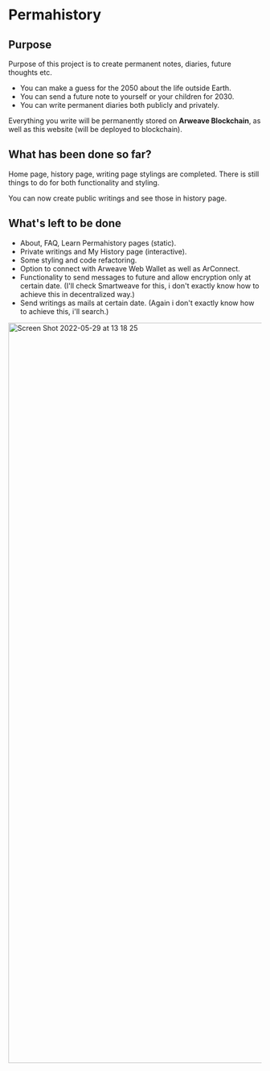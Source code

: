 # Permahistory


## Purpose
Purpose of this project is to create permanent notes, diaries, future thoughts etc.
- You can make a guess for the 2050 about the life outside Earth.
- You can send a future note to yourself or your children for 2030.
- You can write permanent diaries both publicly and privately.

Everything you write will be permanently stored on **Arweave Blockchain**, as well as this website (will be deployed to blockchain).

## What has been done so far?
Home page, history page, writing page stylings are completed. There is still things to do for both functionality and styling.

You can now create public writings and see those in history page.

## What's left to be done
- About, FAQ, Learn Permahistory pages (static).
- Private writings and My History page (interactive).
- Some styling and code refactoring.
- Option to connect with Arweave Web Wallet as well as ArConnect.
- Functionality to send messages to future and allow encryption only at certain date. (I'll check Smartweave for this, i don't exactly know how to achieve this in decentralized way.)
- Send writings as mails at certain date. (Again i don't exactly know how to achieve this, i'll search.)

<img width="1471" alt="Screen Shot 2022-05-29 at 13 18 25" src="https://user-images.githubusercontent.com/51231605/170863117-cb4a11a6-3392-4520-9018-7c8128f2c9c6.png">
